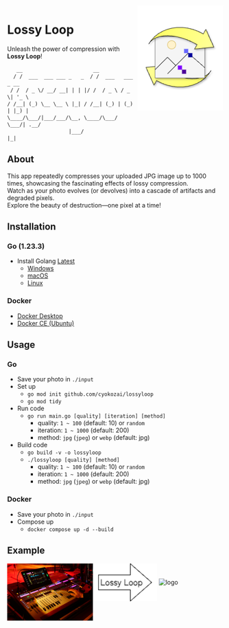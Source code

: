 <img align="right" src="./icon/icon.png" alt="logo" width=200cm>

# Lossy Loop

Unleash the power of compression with **Lossy Loop**!  

```text
   __                       __                   
  / /  ___  ___ ___ _   _  / /  ___   ___  _ __  
 / /  / _ \/ __/ __| | | |/ /  / _ \ / _ \| '_ \ 
/ /__| (_) \__ \__ \ |_| / /__| (_) | (_) | |_) |
\____/\___/|___/___/\__, \____/\___/ \___/| .__/ 
                    |___/                 |_|   
```

## About

This app repeatedly compresses your uploaded JPG image up to 1000 times, showcasing the fascinating effects of lossy compression.  
Watch as your photo evolves (or devolves) into a cascade of artifacts and degraded pixels.  
Explore the beauty of destruction—one pixel at a time!

## Installation

### Go (1.23.3)

- Install Golang [Latest](https://go.dev/dl/)
  - [Windows](https://go.dev/dl/go1.23.3.windows-amd64.msi)
  - [macOS](https://go.dev/dl/go1.23.3.darwin-amd64.pkg)
  - [Linux](https://go.dev/dl/go1.23.3.linux-amd64.tar.gz)

### Docker

- [Docker Desktop](https://docs.docker.com/get-started/get-docker/)
- [Docker CE (Ubuntu)](https://docs.docker.jp/engine/installation/linux/docker-ce/ubuntu.html)

## Usage

### Go

- Save your photo in `./input`
- Set up
  - `go mod init github.com/cyokozai/lossyloop`
  - `go mod tidy`
- Run code
  - `go run main.go [quality] [iteration] [method]`
    - quality: `1 ~ 100` (default: 10) or `random`
    - iteration: `1 ~ 1000` (default: 200)
    - method: `jpg` (`jpeg`) or `webp` (default: jpg)
- Build code
  - `go build -v -o lossyloop`
  - `./lossyloop [quality] [method]`
    - quality: `1 ~ 100` (default: 10) or `random`
    - iteration: `1 ~ 1000` (default: 200)
    - method: `jpg` (`jpeg`) or `webp` (default: jpg)

### Docker

- Save your photo in `./input`
- Compose up
  - `docker compose up -d --build`

## Example

<img align="left"   src="./input/test.jpg" alt="logo" width=200cm>
<img align="center" src="./icon/export.png" alt="logo" width=150cm>
<img align="center"  src="./output/image-test.jpg" alt="logo" width=200cm>
